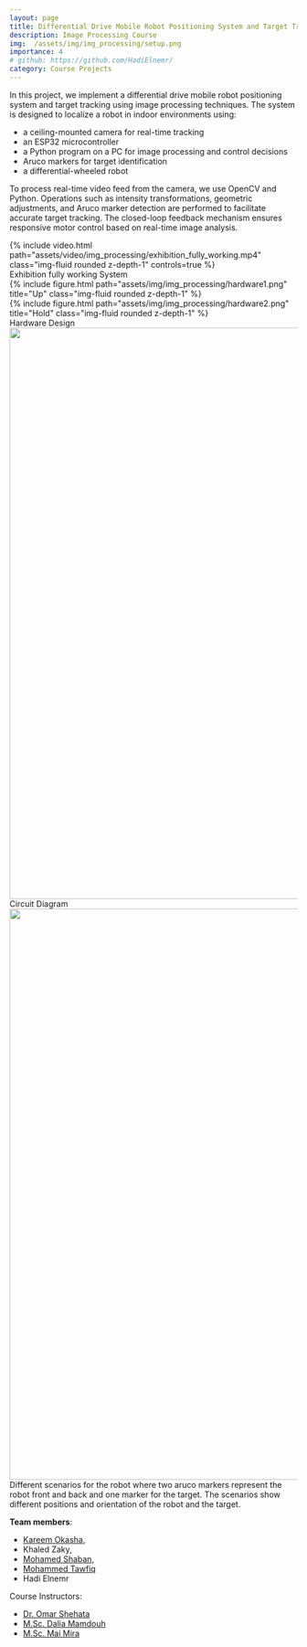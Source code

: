 ```yaml
---
layout: page
title: Differential Drive Mobile Robot Positioning System and Target Tracking
description: Image Processing Course
img:  /assets/img/img_processing/setup.png
importance: 4
# github: https://github.com/HadiElnemr/
category: Course Projects
---
```


In this project, we implement a differential drive mobile robot positioning system and target tracking using image processing techniques. The system is designed to localize a robot in indoor environments using:
- a ceiling-mounted camera for real-time tracking
- an ESP32 microcontroller
- a Python program on a PC for image processing and control decisions
- Aruco markers for target identification
- a differential-wheeled robot


To process real-time video feed from the camera, we use OpenCV and Python. Operations such as intensity transformations, geometric adjustments, and Aruco marker detection are performed to facilitate accurate target tracking. The closed-loop feedback mechanism ensures responsive motor control based on real-time image analysis.

<div class="row mt-3 justify-content-center">
    <div class="col-sm-12 text-center mt-3 mt-md-0">
        {% include video.html path="assets/video/img_processing/exhibition_fully_working.mp4" class="img-fluid rounded z-depth-1" controls=true %}
        <div class="caption">
            Exhibition fully working System
        </div>
    </div>
</div>

<div class="row">
    <div class="col-sm mt-3 mt-md-0">
        {% include figure.html path="assets/img/img_processing/hardware1.png" title="Up" class="img-fluid rounded z-depth-1" %}
    </div>
    <div class="col-sm mt-3 mt-md-0">
        {% include figure.html path="assets/img/img_processing/hardware2.png" title="Hold" class="img-fluid rounded z-depth-1" %}
    </div>
</div>
<div class="caption">
    Hardware Design
</div>

<div class="text-center">
   <img class="img-fluid rounded z-depth-1" style="width: 1000px; height: auto;" src="{{ '/assets/img/img_processing/circuit_diagram.png' | relative_url }}" alt="" title="circuit_diagram"/>
   <div class="caption">
   Circuit Diagram
   </div>

   <img class="img-fluid rounded z-depth-1" style="width: 1000px; height: auto;" src="{{ '/assets/img/img_processing/scenarios.png' | relative_url }}" alt="" title="scenarios"/>
   <div class="caption">
   Different scenarios for the robot where two aruco markers represent the robot front and back and one marker for the target. The scenarios show different positions and orientation of the robot and the target.
   </div>
</div>


**Team members**:
- [Kareem Okasha](https://www.linkedin.com/in/kareem-okasha-872846237/),
- Khaled Zaky,
- [Mohamed Shaban](https://www.linkedin.com/in/mohamed-shaban-mshaban/),
- [Mohammed Tawfiq](https://www.linkedin.com/in/mohammed-rahmy/)
- Hadi Elnemr

Course Instructors:
- [Dr. Omar Shehata](https://ieeexplore.ieee.org/author/37085351339)
- [M.Sc. Dalia Mamdouh](https://scholar.google.com/citations?user=w9-h9uUAAAAJ&hl=en)
- [M.Sc. Mai Mira](https://eg.linkedin.com/in/mai-mira-b25303129)